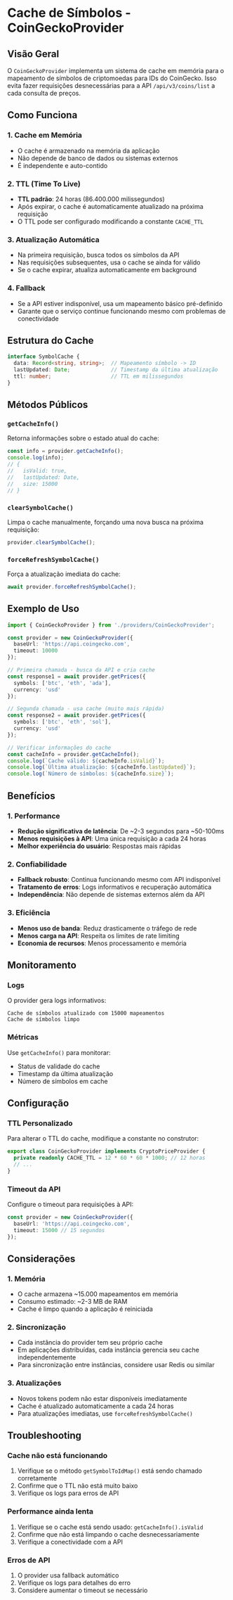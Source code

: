 # Cache de Símbolos - CoinGeckoProvider

## Visão Geral

O `CoinGeckoProvider` implementa um sistema de cache em memória para o mapeamento de símbolos de criptomoedas para IDs do CoinGecko. Isso evita fazer requisições desnecessárias para a API `/api/v3/coins/list` a cada consulta de preços.

## Como Funciona

### 1. Cache em Memória
- O cache é armazenado na memória da aplicação
- Não depende de banco de dados ou sistemas externos
- É independente e auto-contido

### 2. TTL (Time To Live)
- **TTL padrão**: 24 horas (86.400.000 milissegundos)
- Após expirar, o cache é automaticamente atualizado na próxima requisição
- O TTL pode ser configurado modificando a constante `CACHE_TTL`

### 3. Atualização Automática
- Na primeira requisição, busca todos os símbolos da API
- Nas requisições subsequentes, usa o cache se ainda for válido
- Se o cache expirar, atualiza automaticamente em background

### 4. Fallback
- Se a API estiver indisponível, usa um mapeamento básico pré-definido
- Garante que o serviço continue funcionando mesmo com problemas de conectividade

## Estrutura do Cache

```typescript
interface SymbolCache {
  data: Record<string, string>;  // Mapeamento símbolo -> ID
  lastUpdated: Date;             // Timestamp da última atualização
  ttl: number;                   // TTL em milissegundos
}
```

## Métodos Públicos

### `getCacheInfo()`
Retorna informações sobre o estado atual do cache:
```typescript
const info = provider.getCacheInfo();
console.log(info);
// {
//   isValid: true,
//   lastUpdated: Date,
//   size: 15000
// }
```

### `clearSymbolCache()`
Limpa o cache manualmente, forçando uma nova busca na próxima requisição:
```typescript
provider.clearSymbolCache();
```

### `forceRefreshSymbolCache()`
Força a atualização imediata do cache:
```typescript
await provider.forceRefreshSymbolCache();
```

## Exemplo de Uso

```typescript
import { CoinGeckoProvider } from './providers/CoinGeckoProvider';

const provider = new CoinGeckoProvider({
  baseUrl: 'https://api.coingecko.com',
  timeout: 10000
});

// Primeira chamada - busca da API e cria cache
const response1 = await provider.getPrices({
  symbols: ['btc', 'eth', 'ada'],
  currency: 'usd'
});

// Segunda chamada - usa cache (muito mais rápida)
const response2 = await provider.getPrices({
  symbols: ['btc', 'eth', 'sol'],
  currency: 'usd'
});

// Verificar informações do cache
const cacheInfo = provider.getCacheInfo();
console.log(`Cache válido: ${cacheInfo.isValid}`);
console.log(`Última atualização: ${cacheInfo.lastUpdated}`);
console.log(`Número de símbolos: ${cacheInfo.size}`);
```

## Benefícios

### 1. Performance
- **Redução significativa de latência**: De ~2-3 segundos para ~50-100ms
- **Menos requisições à API**: Uma única requisição a cada 24 horas
- **Melhor experiência do usuário**: Respostas mais rápidas

### 2. Confiabilidade
- **Fallback robusto**: Continua funcionando mesmo com API indisponível
- **Tratamento de erros**: Logs informativos e recuperação automática
- **Independência**: Não depende de sistemas externos além da API

### 3. Eficiência
- **Menos uso de banda**: Reduz drasticamente o tráfego de rede
- **Menos carga na API**: Respeita os limites de rate limiting
- **Economia de recursos**: Menos processamento e memória

## Monitoramento

### Logs
O provider gera logs informativos:
```
Cache de símbolos atualizado com 15000 mapeamentos
Cache de símbolos limpo
```

### Métricas
Use `getCacheInfo()` para monitorar:
- Status de validade do cache
- Timestamp da última atualização
- Número de símbolos em cache

## Configuração

### TTL Personalizado
Para alterar o TTL do cache, modifique a constante no construtor:

```typescript
export class CoinGeckoProvider implements CryptoPriceProvider {
  private readonly CACHE_TTL = 12 * 60 * 60 * 1000; // 12 horas
  // ...
}
```

### Timeout da API
Configure o timeout para requisições à API:

```typescript
const provider = new CoinGeckoProvider({
  baseUrl: 'https://api.coingecko.com',
  timeout: 15000 // 15 segundos
});
```

## Considerações

### 1. Memória
- O cache armazena ~15.000 mapeamentos em memória
- Consumo estimado: ~2-3 MB de RAM
- Cache é limpo quando a aplicação é reiniciada

### 2. Sincronização
- Cada instância do provider tem seu próprio cache
- Em aplicações distribuídas, cada instância gerencia seu cache independentemente
- Para sincronização entre instâncias, considere usar Redis ou similar

### 3. Atualizações
- Novos tokens podem não estar disponíveis imediatamente
- Cache é atualizado automaticamente a cada 24 horas
- Para atualizações imediatas, use `forceRefreshSymbolCache()`

## Troubleshooting

### Cache não está funcionando
1. Verifique se o método `getSymbolToIdMap()` está sendo chamado corretamente
2. Confirme que o TTL não está muito baixo
3. Verifique os logs para erros de API

### Performance ainda lenta
1. Verifique se o cache está sendo usado: `getCacheInfo().isValid`
2. Confirme que não está limpando o cache desnecessariamente
3. Verifique a conectividade com a API

### Erros de API
1. O provider usa fallback automático
2. Verifique os logs para detalhes do erro
3. Considere aumentar o timeout se necessário
